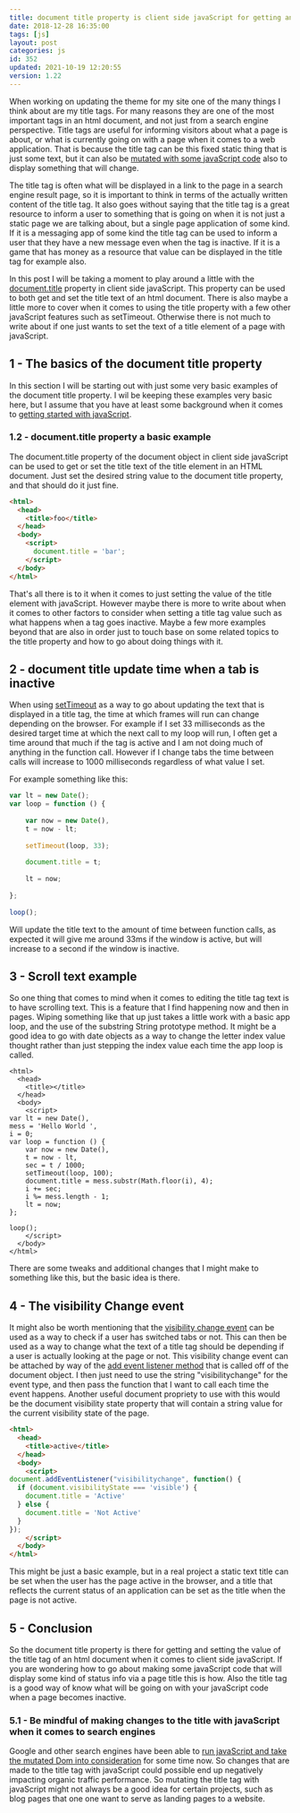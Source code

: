```yaml
---
title: document title property is client side javaScript for getting and setting the title tag
date: 2018-12-28 16:35:00
tags: [js]
layout: post
categories: js
id: 352
updated: 2021-10-19 12:20:55
version: 1.22
---
```


When working on updating the theme for my site one of the many things I think about are my title tags. For many reasons they are one of the most important tags in an html document, and not just from a search engine perspective. Title tags are useful for informing visitors about what a page is about, or what is currently going on with a page when it comes to a web application. That is because the title tag can be this fixed static thing that is just some text, but it can also be [mutated with some javaScript code](https://stackoverflow.com/questions/413439/how-to-dynamically-change-a-web-pages-title) also to display something that will change. 

The title tag is often what will be displayed in a link to the page in a search engine result page, so it is important to think in terms of the actually written content of the title tag. It also goes without saying that the title tag is a great resource to inform a user to something that is going on when it is not just a static page we are talking about, but a single page application of some kind. If it is a messaging app of some kind the title tag can be used to inform a user that they have a new message even when the tag is inactive. If it is a game that has money as a resource that value can be displayed in the title tag for example also.

In this post I will be taking a moment to play around a little with the [document.title](https://developer.mozilla.org/en-US/docs/Web/API/Document/title) property in client side javaScript. This property can be used to both get and set the title text of an html document. There is also maybe a little more to cover when it comes to using the title property with a few other javaScript features such as setTimeout. Otherwise there is not much to write about if one just wants to set the text of a title element of a page with javaScript.

<!-- more -->

## 1 - The basics of the document title property

In this section I will be starting out with just some very basic examples of the document title property. I wil be keeping these examples very basic here, but I assume that you have at least some background when it comes to [getting started with javaScript](/2018/11/27/js-document-title/).

### 1.2 - document.title property a basic example

The document.title property of the document object in client side javaScript can be used to get or set the title text of the title element in an HTML document. Just set the desired string value to the document title property, and that should do it just fine.

```html
<html>
  <head>
    <title>foo</title>
  </head>
  <body>
    <script>
      document.title = 'bar';
    </script>
  </body>
</html>
```

That's all there is to it when it comes to just setting the value of the title element with javaScript. However maybe there is more to write about when it comes to other factors to consider when setting a title tag value such as what happens when a tag goes inactive. Maybe a few more examples beyond that are also in order just to touch base on some related topics to the title property and how to go about doing things with it.

## 2 - document title update time when a tab is inactive

When using [setTimeout](/2018/12/06/js-settimeout/) as a way to go about updating the text that is displayed in a title tag, the time at which frames will run can change depending on the browser. For example if I set 33 milliseconds as the desired target time at which the next call to my loop will run, I often get a time around that much if the tag is active and I am not doing much of anything in the function call. However if I change tabs the time between calls will increase to 1000 milliseconds regardless of what value I set.

For example something like this:

```js
var lt = new Date();
var loop = function () {
 
    var now = new Date(),
    t = now - lt;
 
    setTimeout(loop, 33);
 
    document.title = t;
 
    lt = now;
 
};
 
loop();
```

Will update the title text to the amount of time between function calls, as expected it will give me around 33ms if the window is active, but will increase to a second if the window is inactive.

## 3 - Scroll text example

So one thing that comes to mind when it comes to editing the title tag text is to have scrolling text. This is a feature that I find happening now and then in pages. Wiping something like that up just takes a little work with a basic app loop, and the use of the substring String prototype method. It might be a good idea to go with date objects as a way to change the letter index value thought rather than just stepping the index value each time the app loop is called.


```
<html>
  <head>
    <title></title>
  </head>
  <body>
    <script>
var lt = new Date(),
mess = 'Hello World ',
i = 0;
var loop = function () {
    var now = new Date(),
    t = now - lt,
    sec = t / 1000;
    setTimeout(loop, 100);
    document.title = mess.substr(Math.floor(i), 4);
    i += sec;
    i %= mess.length - 1;
    lt = now;
};
 
loop();
    </script>
  </body>
</html>
```

There are some tweaks and additional changes that I might make to something like this, but the basic idea is there. 

## 4 - The visibility Change event

It might also be worth mentioning that the [visibility change event](/2020/10/17/js-onvisibilitychange/) can be used as a way to check if a user has switched tabs or not. This can then be used as a way to change what the text of a title tag should be depending if a user is actually looking at the page or not. This visibility change event can be attached by way of the [add event listener method](/2019/01/16/js-event-listeners/) that is called off of the document object. I then just need to use the string \"visibilitychange\" for the event type, and then pass the function that I want to call each time the event happens. Another useful document propriety to use with this would be the document visibility state property that will contain a string value for the current visibility state of the page.

```html
<html>
  <head>
    <title>active</title>
  </head>
  <body>
    <script>
document.addEventListener("visibilitychange", function() {
  if (document.visibilityState === 'visible') {
    document.title = 'Active'
  } else {
    document.title = 'Not Active'
  }
});
    </script>
  </body>
</html>
```

This might be just a basic example, but in a real project a static text title can be set when the user has the page active in the browser, and a title that reflects the current status of an application can be set as the title when the page is not active.

## 5 - Conclusion

So the document title property is there for getting and setting the value of the title tag of an html document when it comes to client side javaScript. If you are wondering how to go about making some javaScript code that will display some kind of status info via a page title this is how. Also the title tag is a good way of know what will be going on with your javaScript code when a page becomes inactive.


### 5.1 - Be mindful of making changes to the title with javaScript when it comes to search engines

Google and other search engines have been able to [run javaScript and take the mutated Dom into consideration](https://searchengineland.com/tested-googlebot-crawls-javascript-heres-learned-220157) for some time now. So changes that are made to the title tag with javaScript could possible end up negatively impacting organic traffic performance. So mutating the title tag with javaScript might not always be a good idea for certain projects, such as blog pages that one one want to serve as landing pages to a website.
